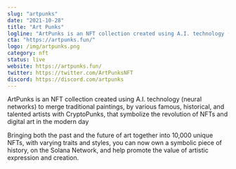 ```yaml
---
slug: "artpunks"
date: "2021-10-28"
title: "Art Punks"
logline: "ArtPunks is an NFT collection created using A.I. technology (neural networks) to merge traditional paintings, by various famous, historical, and talented artists with CryptoPunks, that symbolize the revolution of NFTs and digital art in the modern day."
cta: "https://artpunks.fun/"
logo: /img/artpunks.png
category: nft
status: live
website: https://artpunks.fun/
twitter: https://twitter.com/ArtPunksNFT
discord: https://discord.com/artpunks
---
```


ArtPunks is an NFT collection created using A.I. technology (neural networks) to merge traditional paintings, by various famous, historical, and talented artists with CryptoPunks, that symbolize the revolution of NFTs and digital art in the modern day

Bringing both the past and the future of art together into 10,000 unique NFTs, with varying traits and styles, you can now own a symbolic piece of history, on the Solana Network, and help promote the value of artistic expression and creation.
